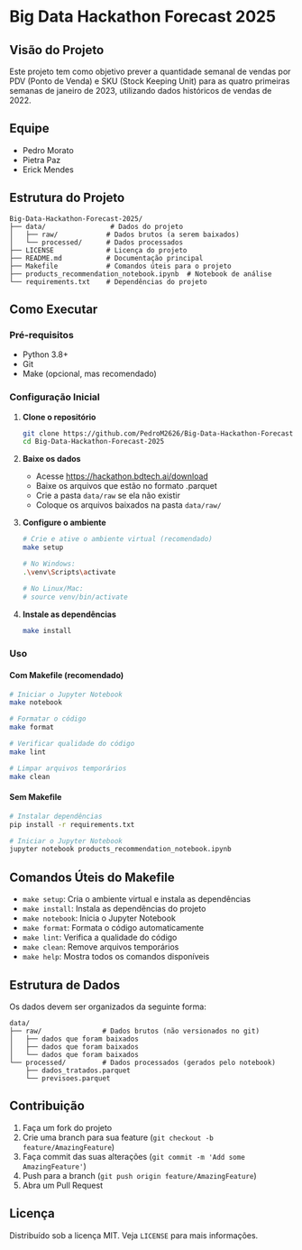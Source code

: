 # Big Data Hackathon Forecast 2025

## Visão do Projeto
Este projeto tem como objetivo prever a quantidade semanal de vendas por PDV (Ponto de Venda) e SKU (Stock Keeping Unit) para as quatro primeiras semanas de janeiro de 2023, utilizando dados históricos de vendas de 2022.

## Equipe
- Pedro Morato
- Pietra Paz
- Erick Mendes

## Estrutura do Projeto
```
Big-Data-Hackathon-Forecast-2025/
├── data/                # Dados do projeto
│   ├── raw/            # Dados brutos (a serem baixados)
│   └── processed/      # Dados processados
├── LICENSE             # Licença do projeto
├── README.md           # Documentação principal
├── Makefile            # Comandos úteis para o projeto
├── products_recommendation_notebook.ipynb  # Notebook de análise
└── requirements.txt    # Dependências do projeto
```

## Como Executar

### Pré-requisitos
- Python 3.8+
- Git
- Make (opcional, mas recomendado)

### Configuração Inicial

1. **Clone o repositório**
   ```bash
   git clone https://github.com/PedroM2626/Big-Data-Hackathon-Forecast-2025.git
   cd Big-Data-Hackathon-Forecast-2025
   ```

2. **Baixe os dados**
   - Acesse https://hackathon.bdtech.ai/download
   - Baixe os arquivos que estão no formato .parquet
   - Crie a pasta `data/raw` se ela não existir
   - Coloque os arquivos baixados na pasta `data/raw/`

3. **Configure o ambiente**
   ```bash
   # Crie e ative o ambiente virtual (recomendado)
   make setup
   
   # No Windows:
   .\venv\Scripts\activate
   
   # No Linux/Mac:
   # source venv/bin/activate
   ```

4. **Instale as dependências**
   ```bash
   make install
   ```

### Uso

#### Com Makefile (recomendado)
```bash
# Iniciar o Jupyter Notebook
make notebook

# Formatar o código
make format

# Verificar qualidade do código
make lint

# Limpar arquivos temporários
make clean
```

#### Sem Makefile
```bash
# Instalar dependências
pip install -r requirements.txt

# Iniciar o Jupyter Notebook
jupyter notebook products_recommendation_notebook.ipynb
```

## Comandos Úteis do Makefile

- `make setup`: Cria o ambiente virtual e instala as dependências
- `make install`: Instala as dependências do projeto
- `make notebook`: Inicia o Jupyter Notebook
- `make format`: Formata o código automaticamente
- `make lint`: Verifica a qualidade do código
- `make clean`: Remove arquivos temporários
- `make help`: Mostra todos os comandos disponíveis

## Estrutura de Dados

Os dados devem ser organizados da seguinte forma:

```
data/
├── raw/               # Dados brutos (não versionados no git)
│   ├── dados que foram baixados
│   ├── dados que foram baixados
│   └── dados que foram baixados
└── processed/         # Dados processados (gerados pelo notebook)
    ├── dados_tratados.parquet
    └── previsoes.parquet
```

## Contribuição

1. Faça um fork do projeto
2. Crie uma branch para sua feature (`git checkout -b feature/AmazingFeature`)
3. Faça commit das suas alterações (`git commit -m 'Add some AmazingFeature'`)
4. Push para a branch (`git push origin feature/AmazingFeature`)
5. Abra um Pull Request

## Licença

Distribuído sob a licença MIT. Veja `LICENSE` para mais informações.
